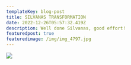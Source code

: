 ```yaml
---
templateKey: blog-post
title: SILVANAS TRANSFORMATION
date: 2022-12-26T05:57:32.419Z
description: Well done Silvanas, good effort!
featuredpost: true
featuredimage: /img/img_4797.jpg
---
```

![](/img/img_4797.jpg)
